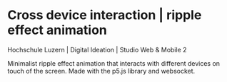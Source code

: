 # Cross device interaction | ripple effect animation

Hochschule Luzern | Digital Ideation | Studio Web & Mobile 2

Minimalist ripple effect animation that interacts with different devices on touch of the screen.
Made with the p5.js library and websocket.

